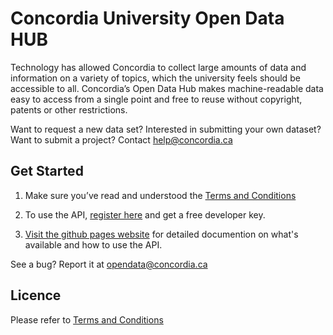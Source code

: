 # Concordia University Open Data HUB 

Technology has allowed Concordia to collect large amounts of data and information on a variety of topics, which the university feels should be accessible to all. Concordia’s Open Data Hub makes machine-readable data easy to access from a single point and free to reuse without copyright, patents or other restrictions.

Want to request a new data set? Interested in submitting your own dataset? Want to submit a project? Contact [help@concordia.ca](mailto:help@concordia.ca)

## Get Started

1. Make sure you’ve read and understood the [Terms and Conditions](https://creativecommons.org/licenses/by/4.0/legalcode) 

2. To use the API, [register here](https://opendata.concordia.ca/admin/login.php) and get a free developer key.

3. [Visit the github pages website](https://opendataconcordiau.github.io/documentation/) for detailed documention on what's available and how to use the API.

See a bug? Report it at [opendata@concordia.ca](mailto:opendata@concordia.ca)

## Licence
Please refer to [Terms and Conditions](https://creativecommons.org/licenses/by/4.0/legalcode)